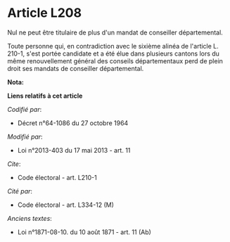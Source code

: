 # Article L208

Nul ne peut être titulaire de plus d'un mandat de conseiller départemental. 

Toute personne qui, en contradiction avec le sixième alinéa de l'article L. 210-1, s'est portée candidate et a été élue dans
plusieurs cantons lors du même renouvellement général des conseils départementaux perd de plein droit ses mandats de
conseiller départemental.

**Nota:**



**Liens relatifs à cet article**

_Codifié par_:

  - Décret n°64-1086 du 27 octobre 1964

_Modifié par_:

  - Loi n°2013-403 du 17 mai 2013 - art. 11

_Cite_:

  - Code électoral - art. L210-1

_Cité par_:

  - Code électoral - art. L334-12 (M)

_Anciens textes_:

  - Loi n°1871-08-10. du 10 août 1871 - art. 11 (Ab)
